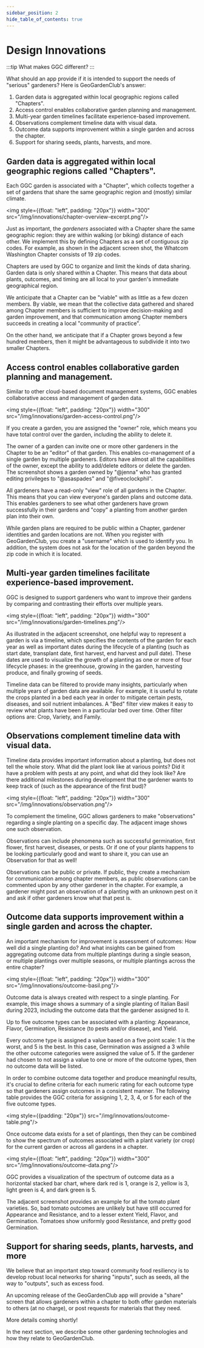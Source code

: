 ```yaml
---
sidebar_position: 2
hide_table_of_contents: true
---
```


# Design Innovations

:::tip What makes GGC different?
:::

What should an app provide if it is intended to support the needs of "serious" gardeners? Here is GeoGardenClub's answer:

1. Garden data is aggregated within local geographic regions called "Chapters". 
2. Access control enables collaborative garden planning and management. 
3. Multi-year garden timelines facilitate experience-based improvement.
4. Observations complement timeline data with visual data.
5. Outcome data supports improvement within a single garden and across the chapter.
6. Support for sharing seeds, plants, harvests, and more.



## Garden data is aggregated within local geographic regions called "Chapters".


Each GGC garden is associated with a "Chapter", which collects together a set of gardens that share the same geographic region and (mostly) similar climate. 

<img style={{float: "left", padding: "20px"}} width="300" src="/img/innovations/chapter-overview-excerpt.png"/>

Just as important, the *gardeners* associated with a Chapter share the same geographic region: they are within walking (or biking) distance of each other.  We implement this by defining Chapters as a set of contiguous zip codes. For example, as shown in the adjacent screen shot, the Whatcom Washington Chapter consists of 19 zip codes.    

Chapters are used by GGC to organize and limit the kinds of data sharing. Garden data is only shared within a Chapter. This means that data about plants, outcomes, and timing are all local to your garden's immediate geographical region.

We anticipate that a Chapter can be "viable" with as little as a few dozen members. By viable, we mean that the collective data gathered and shared among Chapter members is sufficient to improve decision-making and garden improvement, and that communication among Chapter members succeeds in creating a local "community of practice". 

On the other hand, we anticipate that if a Chapter grows beyond a few hundred members, then it might be advantageous to subdivide it into two smaller Chapters. 

<div style={{clear:"both"}}></div>

## Access control enables collaborative garden planning and management. 


Similar to other cloud-based document management systems, GGC enables collaborative access and management of garden data.  

<img style={{float: "left", padding: "20px"}} width="300" src="/img/innovations/garden-access-control.png"/>

If you create a garden, you are assigned the "owner" role, which means you have total control over the garden, including the ability to delete it. 

The owner of a garden can invite one or more other gardeners in the Chapter to be an "editor" of that garden.  This enables co-management of a single garden by multiple gardeners. Editors have almost all the capabilities of the owner, except the ability to add/delete editors or delete the garden. The screenshot shows a garden owned by "@jenna" who has granted editing privileges to "@asaspades" and "@fiveoclockphil".

All gardeners have a read-only "view" role of all gardens in the Chapter. This means that you can view everyone's garden plans and outcome data. This enables gardeners to see what other gardeners have grown successfully in their gardens and "copy" a planting from another garden plan into their own. 

While garden plans are required to be public within a Chapter, gardener identities and garden locations are not. When you register with GeoGardenClub, you create a "username" which is used to identify you. In addition, the system does not ask for the location of the garden beyond the zip code in which it is located. 

<div style={{clear:"both"}}></div>

## Multi-year garden timelines facilitate experience-based improvement.


GGC is designed to support gardeners who want to improve their gardens by comparing and contrasting their efforts over multiple years. 

<img style={{float: "left", padding: "20px"}} width="300" src="/img/innovations/garden-timelines.png"/>

As illustrated in the adjacent screenshot, one helpful way to represent a garden is via a timeline, which specifies the contents of the garden for each year as well as important dates during the lifecycle of a planting (such as start date, transplant date, first harvest, end harvest and pull date).  These dates are used to visualize the growth of a planting as one or more of four lifecycle phases: in the greenhouse, growing in the garden, harvesting produce, and finally growing of seeds. 

Timeline data can be filtered to provide many insights, particularly when multiple years of garden data are available. For example, it is useful to rotate the crops planted in a bed each year in order to mitigate certain pests, diseases, and soil nutrient imbalances. A "Bed" filter view makes it easy to review what plants have been in a particular bed over time.  Other filter options are: Crop, Variety, and Family.

<div style={{clear:"both"}}></div>


## Observations complement timeline data with visual data.

Timeline data provides important information about a planting, but does not tell the whole story. What did the plant look like at various points? Did it have a problem with pests at any point, and what did they look like? Are there additional milestones during development that the gardener wants to keep track of (such as the appearance of the first bud)? 

<img style={{float: "left", padding: "20px"}} width="300" src="/img/innovations/observation.png"/>

To complement the timeline, GGC allows gardeners to make "observations" regarding a single planting on a specific day. The adjacent image shows one such observation.

Observations can include phenomena such as successful germination, first flower, first harvest, diseases, or pests.  Or if one of your plants happens to be looking particularly good and want to share it, you can use an Observation for that as well! 

Observations can be public or private. If public, they create a mechanism for communication among chapter members, as public observations can be commented upon by any other gardener in the chapter.  For example, a gardener might post an observation of a planting with an unknown pest on it and ask if other gardeners know what that pest is. 

<div style={{clear:"both"}}></div>

## Outcome data supports improvement within a single garden and across the chapter.

An important mechanism for improvement is assessment of outcomes: How well did a single planting do?  And what insights can be gained from aggregating outcome data from multiple plantings during a single season, or multiple plantings over multiple seasons, or multiple plantings across the entire chapter?

<img style={{float: "left", padding: "20px"}} width="300" src="/img/innovations/outcome-basil.png"/>

Outcome data is always created with respect to a single planting. For example, this image shows a summary of a single planting of Italian Basil during 2023, including the outcome data that the gardener assigned to it.  

Up to five outcome types can be associated with a planting: Appearance, Flavor, Germination, Resistance (to pests and/or disease), and Yield.

Every outcome type is assigned a value based on a five point scale: 1 is the worst, and 5 is the best.  In this case, Germination was assigned a 3 while the other outcome categories were assigned the value of 5. If the gardener had chosen to not assign a value to one or more of the outcome types, then no outcome data will be listed.

<div style={{clear:"both"}}></div>

In order to combine outcome data together and produce meaningful results, it's crucial to define criteria for each numeric rating for each outcome type so that gardeners assign outcomes in a consistent manner.  The following table provides the GGC criteria for assigning 1, 2, 3, 4, or 5 for each of the five outcome types.  


<img style={{padding: "20px"}} src="/img/innovations/outcome-table.png"/>

<div style={{clear:"both"}}></div>


Once outcome data exists for a set of plantings, then they can be combined to show the spectrum of outcomes associated with a plant variety (or crop) for the current garden or across all gardens in a chapter. 

<img style={{float: "left", padding: "20px"}} width="300" src="/img/innovations/outcome-data.png"/>

GGC provides a visualization of the spectrum of outcome data as a horizontal stacked bar chart, where dark red is 1, orange is 2, yellow is 3, light green is 4, and dark green is 5. 

The adjacent screenshot provides an example for all the tomato plant varieties. So, bad tomato outcomes are unlikely but have still occurred for Appearance and Resistance, and to a lesser extent Yield, Flavor, and Germination. Tomatoes show uniformly good Resistance, and pretty good Germination.

<div style={{clear:"both"}}></div>

## Support for sharing seeds, plants, harvests, and more

We believe that an important step toward community food resiliency is to develop robust local networks for sharing "inputs", such as seeds, all the way to "outputs", such as excess food. 

An upcoming release of the GeoGardenClub app will provide a "share" screen that allows gardeners within a chapter to both offer garden materials to others (at no charge), or post requests for materials that they need. 

More details coming shortly!

In the next section, we describe some other gardening technologies and how they relate to GeoGardenClub.
